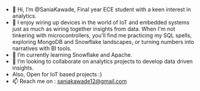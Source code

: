 - 👋 Hi, I’m @SaniaKawade, Final year ECE student with a keen interest in analytics.
- 👀 I enjoy wiring up devices in the world of IoT and embedded systems just as much as wiring together insights from data. When I'm not tinkering with microcontrollers, you'll find me practicing my SQL spells, exploring MongoDB and Snowflake landscapes, or turning numbers into narratives with BI tools.
- 🌱 I’m currently learning Snowflake and Apache.
- 💞️ I’m looking to collaborate on analytics projects to develop data driven insights.
- Also, Open for IoT based projects :)
- 📫 Reach me on : saniakawade12@gmail.com

<!---
SaniaKawade/SaniaKawade is a ✨ special ✨ repository because its `README.md` (this file) appears on your GitHub profile.
You can click the Preview link to take a look at your changes.
--->
